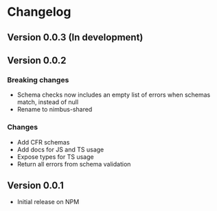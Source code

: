 # Changelog

## Version 0.0.3 (In development)

## Version 0.0.2

### Breaking changes

- Schema checks now includes an empty list of errors when schemas match, instead of null
- Rename to nimbus-shared

### Changes

- Add CFR schemas
- Add docs for JS and TS usage
- Expose types for TS usage
- Return all errors from schema validation

## Version 0.0.1

- Initial release on NPM
